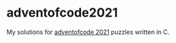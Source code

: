 # adventofcode2021
My solutions for [adventofcode 2021](https://adventofcode.com/2021) puzzles written in C. 
